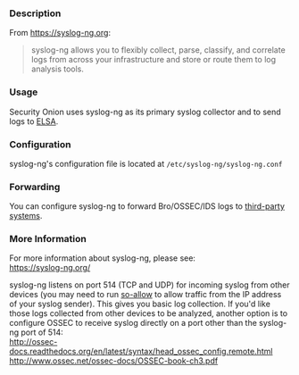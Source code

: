 ### Description
From https://syslog-ng.org:
> syslog-ng allows you to flexibly collect, parse, classify, and correlate logs from across your infrastructure and store or route them to log analysis tools.

### Usage
Security Onion uses syslog-ng as its primary syslog collector and to send logs to [ELSA](ELSA).

### Configuration
syslog-ng's configuration file is located at `/etc/syslog-ng/syslog-ng.conf`

### Forwarding
You can configure syslog-ng to forward Bro/OSSEC/IDS logs to [third-party systems](ThirdPartyIntegration).

### More Information
For more information about syslog-ng, please see:  
https://syslog-ng.org/

syslog-ng listens on port 514 (TCP and UDP) for incoming syslog from other devices (you may need to run [so-allow](firewall) to allow traffic from the IP address of your syslog sender).  This gives you basic log collection.  If you'd like those logs collected from other devices to be analyzed, another option is to configure OSSEC to receive syslog directly on a port other than the syslog-ng port of 514:  
http://ossec-docs.readthedocs.org/en/latest/syntax/head_ossec_config.remote.html  
http://www.ossec.net/ossec-docs/OSSEC-book-ch3.pdf
